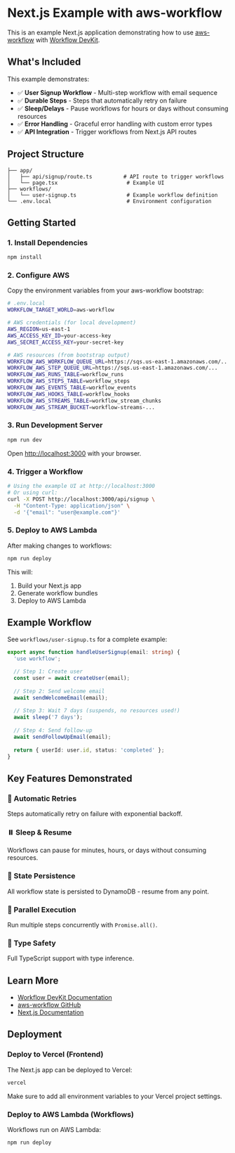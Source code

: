 # Next.js Example with aws-workflow

This is an example Next.js application demonstrating how to use [aws-workflow](https://github.com/karthikscale3/aws-workflow) with [Workflow DevKit](https://useworkflow.dev/).

## What's Included

This example demonstrates:

- ✅ **User Signup Workflow** - Multi-step workflow with email sequence
- ✅ **Durable Steps** - Steps that automatically retry on failure
- ✅ **Sleep/Delays** - Pause workflows for hours or days without consuming resources
- ✅ **Error Handling** - Graceful error handling with custom error types
- ✅ **API Integration** - Trigger workflows from Next.js API routes

## Project Structure

```
├── app/
│   ├── api/signup/route.ts          # API route to trigger workflows
│   └── page.tsx                      # Example UI
├── workflows/
│   └── user-signup.ts                # Example workflow definition
└── .env.local                        # Environment configuration
```

## Getting Started

### 1. Install Dependencies

```bash
npm install
```

### 2. Configure AWS

Copy the environment variables from your aws-workflow bootstrap:

```bash
# .env.local
WORKFLOW_TARGET_WORLD=aws-workflow

# AWS credentials (for local development)
AWS_REGION=us-east-1
AWS_ACCESS_KEY_ID=your-access-key
AWS_SECRET_ACCESS_KEY=your-secret-key

# AWS resources (from bootstrap output)
WORKFLOW_AWS_WORKFLOW_QUEUE_URL=https://sqs.us-east-1.amazonaws.com/...
WORKFLOW_AWS_STEP_QUEUE_URL=https://sqs.us-east-1.amazonaws.com/...
WORKFLOW_AWS_RUNS_TABLE=workflow_runs
WORKFLOW_AWS_STEPS_TABLE=workflow_steps
WORKFLOW_AWS_EVENTS_TABLE=workflow_events
WORKFLOW_AWS_HOOKS_TABLE=workflow_hooks
WORKFLOW_AWS_STREAMS_TABLE=workflow_stream_chunks
WORKFLOW_AWS_STREAM_BUCKET=workflow-streams-...
```

### 3. Run Development Server

```bash
npm run dev
```

Open [http://localhost:3000](http://localhost:3000) with your browser.

### 4. Trigger a Workflow

```bash
# Using the example UI at http://localhost:3000
# Or using curl:
curl -X POST http://localhost:3000/api/signup \
  -H "Content-Type: application/json" \
  -d '{"email": "user@example.com"}'
```

### 5. Deploy to AWS Lambda

After making changes to workflows:

```bash
npm run deploy
```

This will:
1. Build your Next.js app
2. Generate workflow bundles
3. Deploy to AWS Lambda

## Example Workflow

See `workflows/user-signup.ts` for a complete example:

```typescript
export async function handleUserSignup(email: string) {
  'use workflow';

  // Step 1: Create user
  const user = await createUser(email);
  
  // Step 2: Send welcome email
  await sendWelcomeEmail(email);
  
  // Step 3: Wait 7 days (suspends, no resources used!)
  await sleep('7 days');
  
  // Step 4: Send follow-up
  await sendFollowUpEmail(email);
  
  return { userId: user.id, status: 'completed' };
}
```

## Key Features Demonstrated

### 🔄 Automatic Retries
Steps automatically retry on failure with exponential backoff.

### ⏸️ Sleep & Resume
Workflows can pause for minutes, hours, or days without consuming resources.

### 💾 State Persistence
All workflow state is persisted to DynamoDB - resume from any point.

### 🔀 Parallel Execution
Run multiple steps concurrently with `Promise.all()`.

### 🎯 Type Safety
Full TypeScript support with type inference.

## Learn More

- [Workflow DevKit Documentation](https://useworkflow.dev/docs)
- [aws-workflow GitHub](https://github.com/karthikscale3/aws-workflow)
- [Next.js Documentation](https://nextjs.org/docs)

## Deployment

### Deploy to Vercel (Frontend)

The Next.js app can be deployed to Vercel:

```bash
vercel
```

Make sure to add all environment variables to your Vercel project settings.

### Deploy to AWS Lambda (Workflows)

Workflows run on AWS Lambda:

```bash
npm run deploy
```
